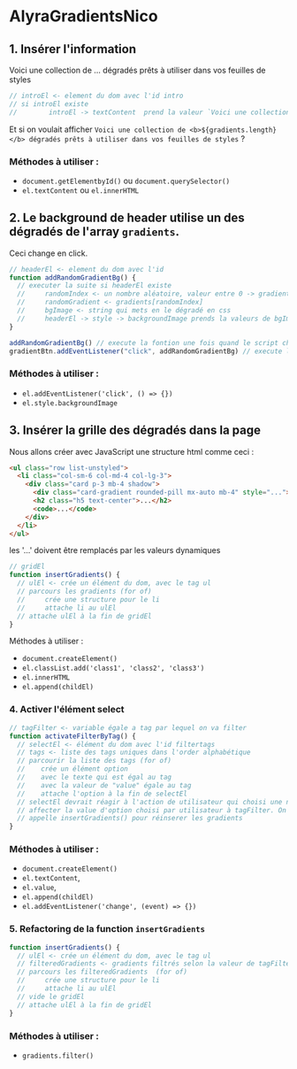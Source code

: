 # AlyraGradientsNico

## 1. Insérer l'information

Voici une collection de ... dégradés prêts à utiliser dans vos feuilles de styles

```javascript
// introEl <- element du dom avec l'id intro
// si introEl existe
//        introEl -> textContent  prend la valeur `Voici une collection de ${gradients.length} ...`
```

Et si on voulait afficher `Voici une collection de <b>${gradients.length}</b> dégradés prêts à utiliser dans vos feuilles de styles` ?

### Méthodes à utiliser :

- `document.getElementbyId()` ou `document.querySelector()`
- `el.textContent` ou `el.innerHTML`

## 2. Le background de header utilise un des dégradés de l'array `gradients`.

Ceci change en click.

```javascript
// headerEl <- element du dom avec l'id
function addRandomGradientBg() {
  // executer la suite si headerEl existe
  //     randomIndex <- un nombre aléatoire, valeur entre 0 -> gradients.length - 1
  //     randomGradient <- gradients[randomIndex]
  //     bgImage <- string qui mets en le dégradé en css
  //     headerEl -> style -> backgroundImage prends la valeurs de bgImage
}

addRandomGradientBg() // execute la fontion une fois quand le script charge
gradientBtn.addEventListener("click", addRandomGradientBg) // execute la fonction en click
```

### Méthodes à utiliser :

- `el.addEventListener('click', () => {})`
- `el.style.backgroundImage`

## 3. Insérer la grille des dégradés dans la page

Nous allons créer avec JavaScript une structure html comme ceci :

```html
<ul class="row list-unstyled">
  <li class="col-sm-6 col-md-4 col-lg-3">
    <div class="card p-3 mb-4 shadow">
      <div class="card-gradient rounded-pill mx-auto mb-4" style="..."></div>
      <h2 class="h5 text-center">...</h2>
      <code>...</code>
    </div>
  </li>
</ul>
```

les '...' doivent être remplacés par les valeurs dynamiques

```javascript
// gridEl
function insertGradients() {
  // ulEl <- crée un élément du dom, avec le tag ul
  // parcours les gradients (for of)
  //     crée une structure pour le li
  //     attache li au ulEl
  // attache ulEl à la fin de gridEl
}
```

Méthodes à utiliser :

- `document.createElement()`
- `el.classList.add('class1', 'class2', 'class3')`
- `el.innerHTML`
- `el.append(childEl)`

### 4. Activer l'élément select

```javascript
// tagFilter <- variable égale a tag par lequel on va filter
function activateFilterByTag() {
  // selectEl <- élément du dom avec l'id filtertags
  // tags <- liste des tags uniques dans l'order alphabétique
  // parcourir la liste des tags (for of)
  //    crée un élément option
  //    avec le texte qui est égal au tag
  //    avec la valeur de "value" égale au tag
  //    attache l'option à la fin de selectEl
  // selectEl devrait réagir à l'action de utilisateur qui choisi une nouvelle valeur (change)
  // affecter la value d'option choisi par utilisateur à tagFilter. On a accès à cette inforamtion via event.currentTarget.value
  // appelle insertGradients() pour réinserer les gradients
}
```

### Méthodes à utiliser :

- `document.createElement()`
- `el.textContent`,
- `el.value`,
- `el.append(childEl)`
- `el.addEventListener('change', (event) => {})`

### 5. Refactoring de la function `insertGradients`

```javascript
function insertGradients() {
  // ulEl <- crée un élément du dom, avec le tag ul
  // filteredGradients <- gradients filtrés selon la valeur de tagFilter
  // parcours les filteredGradients  (for of)
  //     crée une structure pour le li
  //     attache li au ulEl
  // vide le gridEl
  // attache ulEl à la fin de gridEl
}
```

### Méthodes à utiliser :

- `gradients.filter()`
